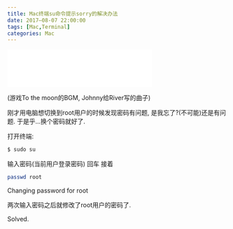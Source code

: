 ```yaml
---
title: Mac终端su命令提示sorry的解决办法
date: 2017–08-07 22:00:00
tags: [Mac,Terminal]
categories: Mac
---
```


<iframe frameborder="no" border="0" marginwidth="0" marginheight="0" width=330 height=86 src="//music.163.com/outchain/player?type=2&id=1645079&auto=1&height=66"></iframe>

(游戏To the moon的BGM, Johnny给River写的曲子)

刚才用电脑想切换到root用户的时候发现密码有问题, 是我忘了?(不可能)还是有问题. 于是乎...换个密码就好了.

打开终端:

```bash
$ sudo su
```

输入密码(当前用户登录密码) 回车 接着

```bash
passwd root
```

Changing password for root

两次输入密码之后就修改了root用户的密码了.

Solved.